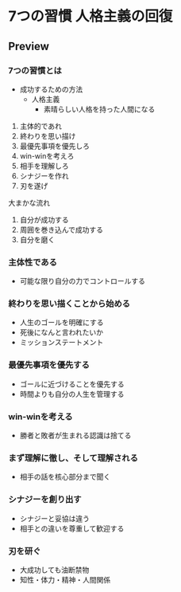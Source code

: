 # 7つの習慣 人格主義の回復

## Preview

### 7つの習慣とは

- 成功するための方法
  - 人格主義
    - 素晴らしい人格を持った人間になる

1. 主体的であれ
2. 終わりを思い描け
3. 最優先事項を優先しろ
4. win-winを考えろ
5. 相手を理解しろ
6. シナジーを作れ
7. 刃を遂げ

大まかな流れ

1. 自分が成功する
2. 周囲を巻き込んで成功する
3. 自分を磨く

### 主体性である

- 可能な限り自分の力でコントロールする

### 終わりを思い描くことから始める

- 人生のゴールを明確にする
- 死後になんと言われたいか
- ミッションステートメント

### 最優先事項を優先する

- ゴールに近づけることを優先する
- 時間よりも自分の人生を管理する

### win-winを考える

- 勝者と敗者が生まれる認識は捨てる

### まず理解に徹し、そして理解される

- 相手の話を核心部分まで聞く

### シナジーを創り出す

- シナジーと妥協は違う
- 相手との違いを尊重して歓迎する

### 刃を研ぐ

- 大成功しても油断禁物
- 知性・体力・精神・人間関係
